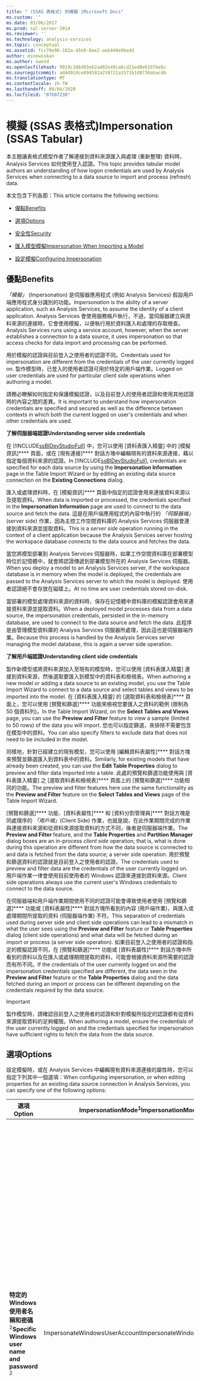 ```yaml
---
title: " (SSAS 表格式) 的模擬 |Microsoft Docs"
ms.custom: ''
ms.date: 03/06/2017
ms.prod: sql-server-2014
ms.reviewer: ''
ms.technology: analysis-services
ms.topic: conceptual
ms.assetid: fcc79e96-182a-45e9-8ae2-aeb440e9bedd
author: minewiskan
ms.author: owend
ms.openlocfilehash: 9919c106d83e62ad02e49ca6cd21ed0e6197be8c
ms.sourcegitcommit: ad4d92dce894592a259721a1571b1d8736abacdb
ms.translationtype: MT
ms.contentlocale: zh-TW
ms.lasthandoff: 08/04/2020
ms.locfileid: "87687230"
---
```

# <a name="impersonation-ssas-tabular"></a><span data-ttu-id="ba6b0-102">模擬 (SSAS 表格式)</span><span class="sxs-lookup"><span data-stu-id="ba6b0-102">Impersonation (SSAS Tabular)</span></span>
  <span data-ttu-id="ba6b0-103">本主題讓表格式模型作者了解連接到資料來源匯入與處理 (重新整理) 資料時，Analysis Services 如何使用登入認證。</span><span class="sxs-lookup"><span data-stu-id="ba6b0-103">This topic provides tabular model authors an understanding of how logon credentials are used by Analysis Services when connecting to a data source to import and process (refresh) data.</span></span>  
  
 <span data-ttu-id="ba6b0-104">本文包含下列各節：</span><span class="sxs-lookup"><span data-stu-id="ba6b0-104">This article contains the following sections:</span></span>  
  
-   [<span data-ttu-id="ba6b0-105">優點</span><span class="sxs-lookup"><span data-stu-id="ba6b0-105">Benefits</span></span>](#bkmk_how_imper)  
  
-   [<span data-ttu-id="ba6b0-106">選項</span><span class="sxs-lookup"><span data-stu-id="ba6b0-106">Options</span></span>](#bkmk_imp_info_options)  
  
-   [<span data-ttu-id="ba6b0-107">安全性</span><span class="sxs-lookup"><span data-stu-id="ba6b0-107">Security</span></span>](#bkmk_impers_sec)  
  
-   [<span data-ttu-id="ba6b0-108">匯入模型模擬</span><span class="sxs-lookup"><span data-stu-id="ba6b0-108">Impersonation When Importing a Model</span></span>](#bkmk_imp_newmodel)  
  
-   [<span data-ttu-id="ba6b0-109">設定模擬</span><span class="sxs-lookup"><span data-stu-id="ba6b0-109">Configuring Impersonation</span></span>](#bkmk_conf_imp_info)  
  
##  <a name="benefits"></a><a name="bkmk_how_imper"></a> <span data-ttu-id="ba6b0-110">優點</span><span class="sxs-lookup"><span data-stu-id="ba6b0-110">Benefits</span></span>  
 <span data-ttu-id="ba6b0-111">*「模擬」* (Impersonation) 是伺服器應用程式 (例如 Analysis Services) 假設用戶端應用程式身分識別的功能。</span><span class="sxs-lookup"><span data-stu-id="ba6b0-111">*Impersonation* is the ability of a server application, such as Analysis Services, to assume the identity of a client application.</span></span> <span data-ttu-id="ba6b0-112">Analysis Services 會使用服務帳戶執行，不過，當伺服器建立與資料來源的連接時，它會使用模擬，以便執行用於資料匯入和處理的存取檢查。</span><span class="sxs-lookup"><span data-stu-id="ba6b0-112">Analysis Services runs using a service account, however, when the server establishes a connection to a data source, it uses impersonation so that access checks for data import and processing can be performed.</span></span>  
  
 <span data-ttu-id="ba6b0-113">用於模擬的認證與目前登入之使用者的認證不同。</span><span class="sxs-lookup"><span data-stu-id="ba6b0-113">Credentials used for impersonation are different from the credentials of the user currently logged on.</span></span> <span data-ttu-id="ba6b0-114">製作模型時，已登入的使用者認證可用於特定的用戶端作業。</span><span class="sxs-lookup"><span data-stu-id="ba6b0-114">Logged on user credentials are used for particular client side operations when authoring a model.</span></span>  
  
 <span data-ttu-id="ba6b0-115">請務必瞭解如何指定和保護模擬認證，以及目前登入的使用者認證和使用其他認證時的內容之間的差異。</span><span class="sxs-lookup"><span data-stu-id="ba6b0-115">It is important to understand how impersonation credentials are specified and secured as well as the difference between contexts in which both the current logged on user's credentials and when other credentials are used.</span></span>  
  
 <span data-ttu-id="ba6b0-116">**了解伺服器端認證**</span><span class="sxs-lookup"><span data-stu-id="ba6b0-116">**Understanding server side credentials**</span></span>  
  
 <span data-ttu-id="ba6b0-117">在 [!INCLUDE[ssBIDevStudioFull](../../includes/ssbidevstudiofull-md.md)] 中，您可以使用 [資料表匯入精靈] 中的 [模擬資訊]\*\*\*\* 頁面，或在 [現有連接]\*\*\*\* 對話方塊中編輯現有的資料來源連接，藉以指定每個資料來源的認證。</span><span class="sxs-lookup"><span data-stu-id="ba6b0-117">In [!INCLUDE[ssBIDevStudioFull](../../includes/ssbidevstudiofull-md.md)], credentials are specified for each data source by using the **Impersonation Information** page in the Table Import Wizard or by editing an existing data source connection on the **Existing Connections** dialog.</span></span>  
  
 <span data-ttu-id="ba6b0-118">匯入或處理資料時，在 [模擬資訊]\*\*\*\* 頁面中指定的認證會用來連接資料來源以及提取資料。</span><span class="sxs-lookup"><span data-stu-id="ba6b0-118">When data is imported or processed, the credentials specified in the **Impersonation Information** page are used to connect to the data source and fetch the data.</span></span> <span data-ttu-id="ba6b0-119">這是在用戶端應用程式的內容中執行的 *「伺服器端」*(server side) 作業，因為主控工作空間資料庫的 Analysis Services 伺服器會連接到資料來源並提取資料。</span><span class="sxs-lookup"><span data-stu-id="ba6b0-119">This is a *server side* operation running in the context of a client application because the Analysis Services server hosting the workspace database connects to the data source and fetches the data.</span></span>  
  
 <span data-ttu-id="ba6b0-120">當您將模型部署到 Analysis Services 伺服器時，如果工作空間資料庫在部署模型時位於記憶體中，就會將認證傳遞到部署模型所在的 Analysis Services 伺服器。</span><span class="sxs-lookup"><span data-stu-id="ba6b0-120">When you deploy a model to an Analysis Services server, if the workspace database is in memory when the model is deployed, the credentials are passed to the Analysis Services server to which the model is deployed.</span></span> <span data-ttu-id="ba6b0-121">使用者認證絕不會存放在磁碟上。</span><span class="sxs-lookup"><span data-stu-id="ba6b0-121">At no time are user credentials stored on-disk.</span></span>  
  
 <span data-ttu-id="ba6b0-122">當部署的模型處理資料來源的資料時，保存在記憶體中資料庫的模擬認證會用來連接資料來源並提取資料。</span><span class="sxs-lookup"><span data-stu-id="ba6b0-122">When a deployed model processes data from a data source, the impersonation credentials, persisted in the in-memory database, are used to connect to the data source and fetch the data.</span></span> <span data-ttu-id="ba6b0-123">此程序是由管理模型資料庫的 Analysis Services 伺服器所處理，因此這也是伺服器端作業。</span><span class="sxs-lookup"><span data-stu-id="ba6b0-123">Because this process is handled by the Analysis Services server managing the model database, this is again a server side operation.</span></span>  
  
 <span data-ttu-id="ba6b0-124">**了解用戶端認證**</span><span class="sxs-lookup"><span data-stu-id="ba6b0-124">**Understanding client side credentials**</span></span>  
  
 <span data-ttu-id="ba6b0-125">製作新模型或將資料來源加入至現有的模型時，您可以使用 [資料表匯入精靈] 連接到資料來源，然後選取要匯入到模型中的資料表和檢視表。</span><span class="sxs-lookup"><span data-stu-id="ba6b0-125">When authoring a new model or adding a data source to an existing model, you use the Table Import Wizard to connect to a data source and select tables and views to be imported into the model.</span></span> <span data-ttu-id="ba6b0-126">在 [資料表匯入精靈] 的 [選取資料表和檢視表]\*\*\*\* 頁面上，您可以使用 [預覽和篩選]\*\*\*\* 功能來檢視您要匯入之資料的範例 (限制為 50 個資料列)。</span><span class="sxs-lookup"><span data-stu-id="ba6b0-126">In the Table Import Wizard, on the **Select Tables and Views** page, you can use the **Preview and Filter** feature to view a sample (limited to 50 rows) of the data you will import.</span></span> <span data-ttu-id="ba6b0-127">您也可以指定篩選，來排除不需要包含在模型中的資料。</span><span class="sxs-lookup"><span data-stu-id="ba6b0-127">You can also specify filters to exclude data that does not need to be included in the model.</span></span>  
  
 <span data-ttu-id="ba6b0-128">同樣地，針對已經建立的現有模型，您可以使用 [編輯資料表屬性]\*\*\*\* 對話方塊來預覽並篩選匯入到資料表中的資料。</span><span class="sxs-lookup"><span data-stu-id="ba6b0-128">Similarly, for existing models that have already been created, you can use the **Edit Table Properties** dialog to preview and filter data imported into a table.</span></span> <span data-ttu-id="ba6b0-129">此處的預覽和篩選功能使用與 [資料表匯入精靈] 之 [選取資料表和檢視表]\*\*\*\* 頁面上的 [預覽和篩選]\*\*\*\* 功能相同的功能。</span><span class="sxs-lookup"><span data-stu-id="ba6b0-129">The preview and filter features here use the same functionality as the **Preview and Filter** feature on the **Select Tables and Views** page of the Table Import Wizard.</span></span>  
  
 <span data-ttu-id="ba6b0-130">[預覽和篩選]\*\*\*\* 功能、[資料表屬性]\*\*\*\* 和 [資料分割管理員]\*\*\*\* 對話方塊是同處理序的 *「用戶端」*(Client Side) 作業，也就是說，在此作業期間完成的作業與連接資料來源和從資料來源提取資料的方式不同，後者是伺服器端作業。</span><span class="sxs-lookup"><span data-stu-id="ba6b0-130">The **Preview and Filter** feature, and the **Table Properties** and **Partition Manager** dialog boxes are an in-process *client side* operation; that is, what is done during this operation are different from how the data source is connected to and data is fetched from the data source; a server side operation.</span></span> <span data-ttu-id="ba6b0-131">用於預覽和篩選資料的認證就是目前登入之使用者的認證。</span><span class="sxs-lookup"><span data-stu-id="ba6b0-131">The credentials used to preview and filter data are the credentials of the user currently logged on.</span></span> <span data-ttu-id="ba6b0-132">用戶端作業一律會使用目前使用者的 Windows 認證來連接到資料來源。</span><span class="sxs-lookup"><span data-stu-id="ba6b0-132">Client side operations always use the current user's Windows credentials to connect to the data source.</span></span>  
  
 <span data-ttu-id="ba6b0-133">在伺服器端和用戶端作業期間使用不同的認證可能會導致使用者使用 [預覽和篩選]\*\*\*\* 功能或 [資料表屬性]\*\*\*\* 對話方塊所看到的內容 (用戶端作業)，與匯入或處理期間所提取的資料 (伺服器端作業) 不符。</span><span class="sxs-lookup"><span data-stu-id="ba6b0-133">This separation of credentials used during server side and client side operations can lead to a mismatch in what the user sees using the **Preview and Filter** feature or **Table Properties** dialog (client side operations) and what data will be fetched during an import or process (a server side operation).</span></span> <span data-ttu-id="ba6b0-134">如果目前登入之使用者的認證和指定的模擬認證不同，在 [預覽和篩選]\*\*\*\* 功能或 [資料表屬性]\*\*\*\* 對話方塊中所看到的資料以及在匯入或處理期間提取的資料，可能會根據資料來源所需要的認證而有所不同。</span><span class="sxs-lookup"><span data-stu-id="ba6b0-134">If the credentials of the user currently logged on and the impersonation credentials specified are different, the data seen in the **Preview and Filter** feature or the **Table Properties** dialog and the data fetched during an import or process can be different depending on the credentials required by the data source.</span></span>  
  
> [!IMPORTANT]  
>  <span data-ttu-id="ba6b0-135">製作模型時，請確認目前登入之使用者的認證和針對模擬所指定的認證都有從資料來源提取資料的足夠權限。</span><span class="sxs-lookup"><span data-stu-id="ba6b0-135">When authoring a model, ensure the credentials of the user currently logged on and the credentials specified for impersonation have sufficient rights to fetch the data from the data source.</span></span>  
  
##  <a name="options"></a><a name="bkmk_imp_info_options"></a><span data-ttu-id="ba6b0-136">選項</span><span class="sxs-lookup"><span data-stu-id="ba6b0-136">Options</span></span>  
 <span data-ttu-id="ba6b0-137">設定模擬時，或在 Analysis Services 中編輯現有資料來源連接的屬性時，您可以指定下列其中一個選項：</span><span class="sxs-lookup"><span data-stu-id="ba6b0-137">When configuring impersonation, or when editing properties for an existing data source connection in Analysis Services, you can specify one of the following options:</span></span>  
  
|<span data-ttu-id="ba6b0-138">選項</span><span class="sxs-lookup"><span data-stu-id="ba6b0-138">Option</span></span>|<span data-ttu-id="ba6b0-139">ImpersonationMode<sup>1</sup></span><span class="sxs-lookup"><span data-stu-id="ba6b0-139">ImpersonationMode<sup>1</sup></span></span>|<span data-ttu-id="ba6b0-140">描述</span><span class="sxs-lookup"><span data-stu-id="ba6b0-140">Description</span></span>|  
|------------|-----------------------------------|-----------------|  
|<span data-ttu-id="ba6b0-141">**特定的 Windows 使用者名稱和密碼** <sup>2</sup></span><span class="sxs-lookup"><span data-stu-id="ba6b0-141">**Specific Windows user name and password** <sup>2</sup></span></span>|<span data-ttu-id="ba6b0-142">ImpersonateWindowsUserAccount</span><span class="sxs-lookup"><span data-stu-id="ba6b0-142">ImpersonateWindowsUserAccount</span></span>|<span data-ttu-id="ba6b0-143">此選項會指定模型使用 Windows 使用者帳戶匯入或處理資料來源中的資料。</span><span class="sxs-lookup"><span data-stu-id="ba6b0-143">This option specifies the model use a Windows user account to import or process data from the data source.</span></span> <span data-ttu-id="ba6b0-144">使用者帳戶的網域和名稱使用下列格式：\*\* \<Domain name> \\<使用者帳戶名稱 \> \*\*。</span><span class="sxs-lookup"><span data-stu-id="ba6b0-144">The domain and name of the user account uses the following format:**\<Domain name>\\<User account name\>**.</span></span> <span data-ttu-id="ba6b0-145">使用 [資料表匯入精靈] 建立新模型這是預設選項。</span><span class="sxs-lookup"><span data-stu-id="ba6b0-145">When creating a new model using the Table Import Wizard, this is the default option.</span></span>|  
|<span data-ttu-id="ba6b0-146">**服務帳戶**</span><span class="sxs-lookup"><span data-stu-id="ba6b0-146">**Service Account**</span></span>|<span data-ttu-id="ba6b0-147">ImpersonateServiceAccount</span><span class="sxs-lookup"><span data-stu-id="ba6b0-147">ImpersonateServiceAccount</span></span>|<span data-ttu-id="ba6b0-148">此選項會指定模型使用與管理該模型之 Analysis Services 服務執行個體相關聯的安全性認證。</span><span class="sxs-lookup"><span data-stu-id="ba6b0-148">This option specifies the model use the security credentials associated with the Analysis Services service instance that manages the model.</span></span>|  
  
 <span data-ttu-id="ba6b0-149"><sup>1</sup>ImpersonationMode 會針對資料來源上的[ASSL&#41;屬性 &#40;指定 DataSourceImpersonationInfo 元素](https://docs.microsoft.com/bi-reference/assl/properties/impersonationinfo-element-assl)的值。</span><span class="sxs-lookup"><span data-stu-id="ba6b0-149"><sup>1</sup>ImpersonationMode specifies the value for the [DataSourceImpersonationInfo Element &#40;ASSL&#41;](https://docs.microsoft.com/bi-reference/assl/properties/impersonationinfo-element-assl) property on the data source.</span></span>  
  
 <span data-ttu-id="ba6b0-150"><sup>2</sup>使用此選項時，如果工作空間資料庫已從記憶體中移除（由於重新開機或 [**工作空間保留**] 屬性設為 **[從記憶體**卸載] 或 [**從工作區刪除**]），而且在後續的會話中關閉模型專案，則當您嘗試處理資料表資料時，系統會提示您輸入每個資料來源的認證。</span><span class="sxs-lookup"><span data-stu-id="ba6b0-150"><sup>2</sup>When using this option, if the workspace database is removed from memory, either due to a reboot or the **Workspace Retention** property is set to **Unload from Memory** or **Delete from Workspace**, and the model project is closed, in the subsequent session, if you attempt to process table data, you will be prompted to enter the credentials for each data source.</span></span> <span data-ttu-id="ba6b0-151">同樣地，如果部署的模型資料庫已從記憶體中移除，系統將提示您輸入每個資料來源的認證。</span><span class="sxs-lookup"><span data-stu-id="ba6b0-151">Similarly, if a deployed model database is removed from memory, you will be prompted for credentials for each data source.</span></span>  
  
##  <a name="security"></a><a name="bkmk_impers_sec"></a> <span data-ttu-id="ba6b0-152">Security</span><span class="sxs-lookup"><span data-stu-id="ba6b0-152">Security</span></span>  
 <span data-ttu-id="ba6b0-153">搭配模擬使用的認證是透過與管理工作空間資料庫或已部署模型之 Analysis Services 伺服器相關聯的 xVelocity 記憶體中分析引擎 (VertiPaq)™ 引擎，保存在記憶體中。</span><span class="sxs-lookup"><span data-stu-id="ba6b0-153">Credentials used with impersonation are persisted in-memory by the xVelocity in-memory analytics engine (VertiPaq)™ engine associated with the Analysis Services server managing the workspace database or a deployed model.</span></span>  <span data-ttu-id="ba6b0-154">認證絕不會寫入到磁碟中。</span><span class="sxs-lookup"><span data-stu-id="ba6b0-154">At no time are credentials written to disk.</span></span> <span data-ttu-id="ba6b0-155">如果工作空間資料庫在部署模型時不在記憶體中，系統將會提示使用者輸入用來連接資料來源並提取資料的認證。</span><span class="sxs-lookup"><span data-stu-id="ba6b0-155">If the workspace database is not in-memory when the model is deployed, the user will be prompted to enter the credentials used to connect to the data source and fetch data.</span></span>  
  
> [!NOTE]  
>  <span data-ttu-id="ba6b0-156">建議您針對模擬認證指定 Windows 使用者帳戶和密碼。</span><span class="sxs-lookup"><span data-stu-id="ba6b0-156">It is recommended you specify a Windows user account and password for impersonation credentials.</span></span> <span data-ttu-id="ba6b0-157">Windows 使用者帳戶可以設定為使用在資料來源中連接與讀取資料所需的最低權限。</span><span class="sxs-lookup"><span data-stu-id="ba6b0-157">A Windows user account can be configured to use least privileges necessary to connect to and read data from the data source.</span></span>  
  
##  <a name="impersonation-when-importing-a-model"></a><a name="bkmk_imp_newmodel"></a><span data-ttu-id="ba6b0-158">匯入模型時的模擬</span><span class="sxs-lookup"><span data-stu-id="ba6b0-158">Impersonation When Importing a Model</span></span>  
 <span data-ttu-id="ba6b0-159">PowerPivot 不像可以使用數個不同模擬模式支援跨處理序資料收集的表格式模型，前者僅使用一個模式，也就是 ImpersonateCurrentUser。</span><span class="sxs-lookup"><span data-stu-id="ba6b0-159">Unlike tabular models, which can use several different impersonation modes to support out-of-process data collection, PowerPivot uses only one mode; ImpersonateCurrentUser.</span></span> <span data-ttu-id="ba6b0-160">由於 PowerPivot 一律執行同處理序，因此它會使用目前登入之使用者的認證，連接到資料來源。</span><span class="sxs-lookup"><span data-stu-id="ba6b0-160">Because PowerPivot always runs in-process, it connects to data sources using the credentials of the user currently logged on.</span></span> <span data-ttu-id="ba6b0-161">使用表格式模型時，目前登入之使用者的認證僅能搭配 [資料表匯入精靈] 中的 [預覽和篩選]\*\*\*\* 功能，並在檢視 [資料表屬性]\*\*\*\* 時使用。</span><span class="sxs-lookup"><span data-stu-id="ba6b0-161">With tabular models, the credentials of the user currently logged on are only used with the **Preview and Filter** feature in the Table Import Wizard and when viewing **Table Properties**.</span></span> <span data-ttu-id="ba6b0-162">將資料匯入或處理到工作空間資料庫時，或將資料匯入或處理到已部署的模型時，會使用模擬認證。</span><span class="sxs-lookup"><span data-stu-id="ba6b0-162">Impersonation credentials are used when importing or processing data into the workspace database or when importing or processing data into a deployed model.</span></span>  
  
 <span data-ttu-id="ba6b0-163">匯入現有的 PowerPivot 活頁簿來建立新模型時，模型設計師預設會設定模擬使用服務帳戶 (ImpersonateServiceAccount)。</span><span class="sxs-lookup"><span data-stu-id="ba6b0-163">When creating a new model by importing an existing PowerPivot workbook, by default, the model designer will configure impersonation to use the service account (ImpersonateServiceAccount).</span></span> <span data-ttu-id="ba6b0-164">建議您變更模型上從 PowerPivot 匯入到 Windows 使用者帳戶的模擬認證。</span><span class="sxs-lookup"><span data-stu-id="ba6b0-164">It is recommended you change the impersonation credentials on models imported from PowerPivot to a Windows user account.</span></span> <span data-ttu-id="ba6b0-165">在匯入 PowerPivot 活頁簿並在模型設計師中建立新模型之後，您可以使用 [**現有連接**] 對話方塊來變更認證。</span><span class="sxs-lookup"><span data-stu-id="ba6b0-165">After the PowerPivot workbook has been imported and the new model created in the model designer, you can change the credentials by using the **Existing Connections** dialog.</span></span>  
  
 <span data-ttu-id="ba6b0-166">從 Analysis Services 伺服器上的現有模型匯入來建立新模型時，會將模擬認證從現有的模型資料庫傳遞到新的模型工作空間資料庫。</span><span class="sxs-lookup"><span data-stu-id="ba6b0-166">When creating a new model by importing from an existing model on an Analysis Services server, the impersonation credentials are passed from the existing model database to the new model workspace database.</span></span> <span data-ttu-id="ba6b0-167">必要時，您可以在新模型上使用 [現有連接]\*\*\*\* 對話方塊來變更認證。</span><span class="sxs-lookup"><span data-stu-id="ba6b0-167">If necessary, you can change the credentials on the new model by using the **Existing Connections** dialog.</span></span>  
  
##  <a name="configuring-impersonation"></a><a name="bkmk_conf_imp_info"></a><span data-ttu-id="ba6b0-168">正在設定模擬</span><span class="sxs-lookup"><span data-stu-id="ba6b0-168">Configuring Impersonation</span></span>  
 <span data-ttu-id="ba6b0-169">模型存在的位置及其內容，將會決定設定模擬資訊的方式。</span><span class="sxs-lookup"><span data-stu-id="ba6b0-169">Where, and in what context, a model exists will determine how impersonation information is configured.</span></span> <span data-ttu-id="ba6b0-170">針對在 [!INCLUDE[ssBIDevStudio](../../includes/ssbidevstudio-md.md)] 中製作的模型，您可以在 [資料表匯入精靈] 的 [模擬資訊]\*\*\*\* 頁面上設定模擬資訊，或者透過編輯 [現有連接]\*\*\*\* 對話方塊上的資料來源連接來設定。</span><span class="sxs-lookup"><span data-stu-id="ba6b0-170">For models being authored in the [!INCLUDE[ssBIDevStudio](../../includes/ssbidevstudio-md.md)], you can configure impersonation information on the **Impersonation Information** page in the Table Import Wizard or by editing a data source connection on the **Existing Connections** dialog.</span></span> <span data-ttu-id="ba6b0-171">若要檢視現有連接，請在 [!INCLUDE[ssBIDevStudio](../../includes/ssbidevstudio-md.md)] 的 [模型]\*\*\*\* 功能表上，按一下 [現有連接]\*\*\*\*。</span><span class="sxs-lookup"><span data-stu-id="ba6b0-171">To view existing connections, in [!INCLUDE[ssBIDevStudio](../../includes/ssbidevstudio-md.md)], on the **Model** menu, click **Existing Connections**.</span></span>  
  
 <span data-ttu-id="ba6b0-172">對於部署到 Analysis Services 伺服器的模型，可以在的 [**資料庫屬性**] 對話方塊中，按一下 [**資料來源模擬資訊**] 屬性的省略號 ( ... ) 來設定模擬 [!INCLUDE[ssManStudioFull](../../includes/ssmanstudiofull-md.md)] 資訊。</span><span class="sxs-lookup"><span data-stu-id="ba6b0-172">For models that are deployed to an Analysis Services server, impersonation information can be configured by clicking the ellipsis (...) of the **Data Source Impersonation Info** property in the **Database Properties** dialog box of [!INCLUDE[ssManStudioFull](../../includes/ssmanstudiofull-md.md)].</span></span>  
  
## <a name="see-also"></a><span data-ttu-id="ba6b0-173">另請參閱</span><span class="sxs-lookup"><span data-stu-id="ba6b0-173">See Also</span></span>  
 <span data-ttu-id="ba6b0-174">[&#40;SSAS 表格式&#41;的 DirectQuery 模式](directquery-mode-ssas-tabular.md) </span><span class="sxs-lookup"><span data-stu-id="ba6b0-174">[DirectQuery Mode &#40;SSAS Tabular&#41;](directquery-mode-ssas-tabular.md) </span></span>  
 <span data-ttu-id="ba6b0-175">[&#40;SSAS 表格式&#41;的資料來源](../data-sources-ssas-tabular.md) </span><span class="sxs-lookup"><span data-stu-id="ba6b0-175">[Data Sources &#40;SSAS Tabular&#41;](../data-sources-ssas-tabular.md) </span></span>  
 [<span data-ttu-id="ba6b0-176">表格式模型方案部署 &#40;SSAS 表格式&#41;</span><span class="sxs-lookup"><span data-stu-id="ba6b0-176">Tabular Model Solution Deployment &#40;SSAS Tabular&#41;</span></span>](tabular-model-solution-deployment-ssas-tabular.md)  
  
  
